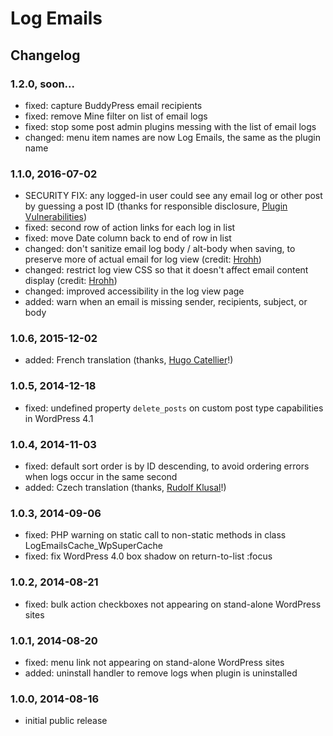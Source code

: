 # Log Emails

## Changelog

### 1.2.0, soon...

* fixed: capture BuddyPress email recipients
* fixed: remove Mine filter on list of email logs
* fixed: stop some post admin plugins messing with the list of email logs
* changed: menu item names are now Log Emails, the same as the plugin name

### 1.1.0, 2016-07-02

* SECURITY FIX: any logged-in user could see any email log or other post by guessing a post ID (thanks for responsible disclosure, [Plugin Vulnerabilities](https://www.pluginvulnerabilities.com/))
* fixed: second row of action links for each log in list
* fixed: move Date column back to end of row in list
* changed: don't sanitize email log body / alt-body when saving, to preserve more of actual email for log view (credit: [Hrohh](https://wordpress.org/support/profile/hrohh))
* changed: restrict log view CSS so that it doesn't affect email content display (credit: [Hrohh](https://wordpress.org/support/profile/hrohh))
* changed: improved accessibility in the log view page
* added: warn when an email is missing sender, recipients, subject, or body

### 1.0.6, 2015-12-02

* added: French translation (thanks, [Hugo Catellier](http://www.eticweb.ca/)!)

### 1.0.5, 2014-12-18

* fixed: undefined property `delete_posts` on custom post type capabilities in WordPress 4.1

### 1.0.4, 2014-11-03

* fixed: default sort order is by ID descending, to avoid ordering errors when logs occur in the same second
* added: Czech translation (thanks, [Rudolf Klusal](http://www.klusik.cz/)!)

### 1.0.3, 2014-09-06

* fixed: PHP warning on static call to non-static methods in class LogEmailsCache_WpSuperCache
* fixed: fix WordPress 4.0 box shadow on return-to-list :focus

### 1.0.2, 2014-08-21

* fixed: bulk action checkboxes not appearing on stand-alone WordPress sites

### 1.0.1, 2014-08-20

* fixed: menu link not appearing on stand-alone WordPress sites
* added: uninstall handler to remove logs when plugin is uninstalled

### 1.0.0, 2014-08-16

* initial public release
